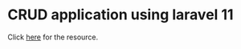 <h1>CRUD application using laravel 11</h1>

<p>
  Click <a href="https://www.youtube.com/watch?v=_HQ71BUlDUQ">here</a> for the
  resource.
</p>
